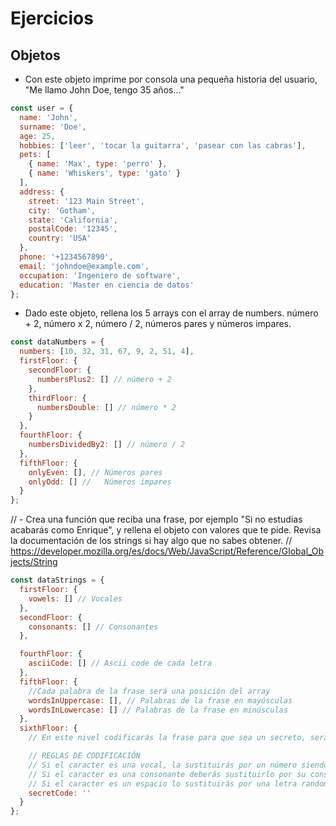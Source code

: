 # Ejercicios

## Objetos

- Con este objeto imprime por consola una pequeña historia del usuario, "Me llamo John Doe, tengo 35 años..."

```javascript
const user = {
  name: 'John',
  surname: 'Doe',
  age: 25,
  hobbies: ['leer', 'tocar la guitarra', 'pasear con las cabras'],
  pets: [
    { name: 'Max', type: 'perro' },
    { name: 'Whiskers', type: 'gato' }
  ],
  address: {
    street: '123 Main Street',
    city: 'Gotham',
    state: 'California',
    postalCode: '12345',
    country: 'USA'
  },
  phone: '+1234567890',
  email: 'johndoe@example.com',
  occupation: 'Ingeniero de software',
  education: 'Master en ciencia de datos'
};
```

- Dado este objeto, rellena los 5 arrays con el array de numbers. número + 2, número x 2, número / 2, números pares y números impares.

```javascript
const dataNumbers = {
  numbers: [10, 32, 31, 67, 9, 2, 51, 4],
  firstFloor: {
    secondFloor: {
      numbersPlus2: [] // número + 2
    },
    thirdFloor: {
      numbersDouble: [] // número * 2
    }
  },
  fourthFloor: {
    numbersDividedBy2: [] // número / 2
  },
  fifthFloor: {
    onlyEven: [], // Números pares
    onlyOdd: [] //   Números impares
  }
};
```

// - Crea una función que reciba una frase, por ejemplo "Si no estudias acabarás como Enrique", y rellena el objeto con valores que te pide. Revisa la documentación de los strings si hay algo que no sabes obtener.
// https://developer.mozilla.org/es/docs/Web/JavaScript/Reference/Global_Objects/String

```javascript
const dataStrings = {
  firstFloor: {
    vowels: [] // Vocales
  },
  secondFloor: {
    consonants: [] // Consonantes
  },

  fourthFloor: {
    asciiCode: [] // Ascii code de cada letra
  },
  fifthFloor: {
    //Cada palabra de la frase será una posición del array
    wordsInUppercase: [], // Palabras de la frase en mayúsculas
    wordsInLowercase: [] // Palabras de la frase en minúsculas
  },
  sixthFloor: {
    // En este nivel codificarás la frase para que sea un secreto, será útil que investigues sobre el método replaceAll de los strings y sobre el uso de expresiones regulares dentro de este método.

    // REGLAS DE CODIFICACIÓN
    // Si el caracter es una vocal, la sustituirás por un número siendo a-1 e-2 i-3 o-4 u-5
    // Si el caracter es una consonante deberás sustituirlo por su consonante anterior, si fuera una c, sería una b y si fuera una p sería una ñ y si fuera una v sería una t
    // Si el caracter es un espacio lo sustituirás por una letra random del alfabeto
    secretCode: ''
  }
};
```
